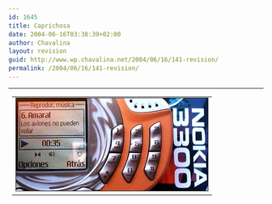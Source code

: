 ```yaml
---
id: 1645
title: Caprichosa
date: 2004-06-16T03:38:39+02:00
author: Chavalina
layout: revision
guid: http://www.wp.chavalina.net/2004/06/16/141-revision/
permalink: /2004/06/16/141-revision/
---
```

<table width="100%" border="0" cellpadding="0" cellspacing="0">
  <tr>
    <td>
      <table border="0" cellspacing="5" cellpadding="10" width="1" align="left">
        <tr>
          <td>
            <img src="/imagenes/fotos/3300.jpg" width="379" height="183" border="1" alt="Nokia 3300" />
          </td>
        </tr>
      </table>
      
      <p>
        Como <a href="http://www.minid.net/archivos/categorias/curiosidades/que_compraran_los_webloggers_el_mes_que_viene.php#comments" target="_blank">muchos</a> <a href="http://www.inxpiracion.com/archivos/000284.htm" target="_blank">otros</a> <a href="http://dmnet.bitacoras.com/index.php?id=2568" target="_blank">bitacoreros</a> este mes me permito un capricho: <a href="http://www.nokia.es/telefonos/modelos/nokia3300/index_id3300.jsp" target="_blank">Nokia 3300</a>. Ya tiene su tiempo, quizá parezca obsoleto a algunos, sobre todo tras los <a href="http://www.chavalina.net/comentar.php?idpost=139" target="_blank">&uacute;ltimos lanzamientos</a>, pero cuando compro no miro si el lo &uacute;ltimo, sino que cubra mis necesidades.
      </p>
      
      <p>
        Y este peque&ntilde;ín lo hace con creces. Y digo peque&ntilde;ín porque pese a lo que parezca en las fotos es un teléfono muy compacto, el mismo tama&ntilde;o que un <a href="http://www.nokia.es/telefonos/modelos/nokia7210/index_id7210.jsp" target="_blank">Nokia 7210</a> (mi anterior teléfono, al que echaré muuuucho de menos) o un <a href="http://www.sonyericsson.com/spg.jsp?cc=es&#038;lc=es&#038;ver=4000&#038;template=pp1_loader&#038;zone=pp&#038;lm=pp1&#038;php=php1_1_10055&#038;pid=10055" target="_blank">SonyEricsson t610</a>, un poco más ancho y con disposición horizontal. Pero muchas son las prestaciones para su tama&ntilde;o. Destaca que incluye una tarjeta de memoria <acronym title="MultiMedia Card">MMC</acronym> (de 64mb de serie, pero compatible con otras marcas) que se puede usar como disco duro portátil, o para guardar los <acronym title="MPEG-1 Audio Layer 3">MP3</acronym> que es capaz de reproducir, o incluso para grabar de la radio, que también tiene, y por supuesto estéreo, con pulsar un solo botón, pudiendo luego descargar las grabaciones al ordenador con el cable que viene de serie, de interfaz <acronym title="Universal Serial Bus">USB</acronym> para más facilidades. Por lo demás, lo típico, pantalla en color, mensajes MMS, posibilidad de adaptarle la cámara aparte que vende Nokia, juegos java…
      </p>
      
      <p>
        Así que si alguien está pensando en comprarse un reproductor de <acronym title="MPEG-1 Audio Layer 3">MP3</acronym> de tarjetas o memoria interna, o un pendrive y un teléfono, éste es el que yo le recomendaría, todo en un solo aparato, que, seg&uacute;n parece, saldrá a buen precio con la compa&ntilde;ía Amena en breve.
      </p>
    </td>
  </tr>
</table>